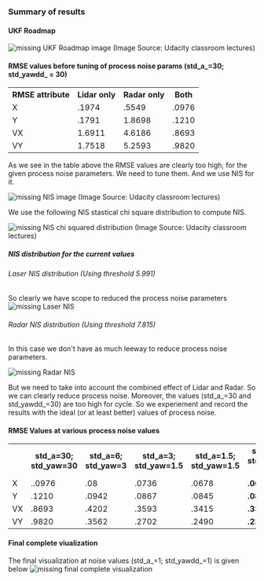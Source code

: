 ### Summary of results

#### UKF Roadmap

<image src="UKF_roadmap.png" alt="missing UKF Roadmap image" />
<a> (Image Source: Udacity classroom lectures)</a>

#### RMSE values before tuning of process noise params (std_a_=30; std_yawdd_ = 30)
<table>
<tr>
<th>RMSE attribute</th>
<th>Lidar only</th>
<th>Radar only</th>
<th>Both</th>
</tr>
<tr>
<td>X</td>
<td>.1974</td>
<td>.5549</td>
<td>.0976</td>
</tr>
<tr>
<td>Y</td>
<td>.1791</td>
<td>1.8698</td>
<td>.1210</td>
</tr>
<tr>
<td>VX</td>
<td>1.6911</td>
<td>4.6186</td>
<td>.8693</td>
</tr>
<tr>
<td>VY</td>
<td>1.7518</td>
<td>5.2593</td>
<td>.9820</td>
</tr>
</table>

As we see in the table above the RMSE values are clearly too high, for the given process noise parameters. We need to tune them. And we use NIS for it.

<image src="nis.png" alt="missing NIS image" />
<a> (Image Source: Udacity classroom lectures)</a>

We use the following NIS stastical chi square distribution to compute NIS. 

<image src="nis_chi_squared_dstbn.png" alt="missing NIS chi squared distribution" />
<a> (Image Source: Udacity classroom lectures)</a>

##### NIS distribution for the current values

###### Laser NIS distribution (Using threshold 5.991)
So clearly we have scope to reduced the process noise parameters
<image src="laser_nis_distbn.png" alt="missing Laser NIS" />

###### Radar NIS distribution (Using threshold 7.815)
In this case we don't have as much leeway to reduce process noise parameters. 

<image src="radar_nis_distbn.png" alt="missing Radar NIS" />

But we need to take into account the combined effect of Lidar and Radar. So we can clearly reduce process noise. 
Moreover, the values (std_a_=30 and std_yawdd_=30) are too high for cycle. So we experiement and record the results with the ideal (or at least better) values of process noise.

#### RMSE Values at various process noise values 
<table>
<tr>
<th/>
<th>std_a=30; std_yaw=30</th>
<th>std_a=6; std_yaw=3</th>
<th>std_a=3; std_yaw=1.5</th>
<th>std_a=1.5; std_yaw=1.5</th>
<th>std_a=1; std_yaw=1 (best)</th>
<th>std_a=0; std_yaw=0</th>
</tr>
<tr>
<td>X</td>
<td>..0976</td>
<td>.08</td>
<td>.0736</td>
<td>.0678</td>
<td><b>.0647</b></td>
<td>.13.97</td>
</tr>
<tr>
<td>Y</td>
<td>.1210</td>
<td>.0942</td>
<td>.0867</td>
<td>.0845</td>
<td><b>.0838</b></td>
<td>5.456</td>
</tr>
<tr>
<td>VX</td>
<td>.8693</td>
<td>.4202</td>
<td>.3593</td>
<td>.3415</td>
<td><b>.3313</b></td>
<td>4.2161</td>
</tr>
<tr>
<td>VY</td>
<td>.9820</td>
<td>.3562</td>
<td>.2702</td>
<td>.2490</td>
<td><b>.2327</b></td>
<td>1.5236</td>
</tr>
</table>

#### Final complete viualization

The final visualization at noise values (std_a_=1; std_yawdd_=1) is given below
<image src="final_complete_visual.png" alt="missing final complete visualization" />